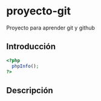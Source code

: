 # proyecto-git
Proyecto para aprender git y github

## Introducción

````php
<?php 
  phpInfo();
?>
````
## Descripción
